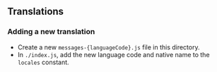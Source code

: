 ## Translations

### Adding a new translation

- Create a new `messages-{languageCode}.js` file in this directory.
- In `./index.js`, add the new language code and native name to the `locales` constant.
